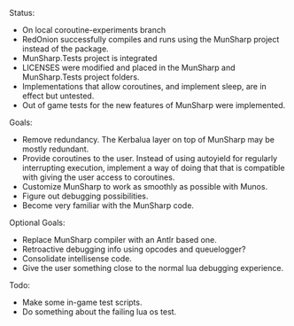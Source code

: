 Status:
- On local coroutine-experiments branch
- RedOnion successfully compiles and runs using the MunSharp project instead of the package.
- MunSharp.Tests project is integrated
- LICENSES were modified and placed in the MunSharp and MunSharp.Tests project folders.
- Implementations that allow coroutines, and implement sleep, are in effect but untested.
- Out of game tests for the new features of MunSharp were implemented.

Goals:
- Remove redundancy. The Kerbalua layer on top of MunSharp may be mostly redundant.
- Provide coroutines to the user. Instead of using autoyield for regularly interrupting execution, implement a way of doing that that is compatible with giving the user access to coroutines.
- Customize MunSharp to work as smoothly as possible with Munos.
- Figure out debugging possibilities.
- Become very familiar with the MunSharp code.

Optional Goals:
- Replace MunSharp compiler with an Antlr based one.
- Retroactive debugging info using opcodes and queuelogger?
- Consolidate intellisense code.
- Give the user something close to the normal lua debugging experience.

Todo:
- Make some in-game test scripts.
- Do something about the failing lua os test.